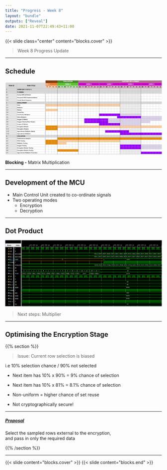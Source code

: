 ```yaml
---
title: "Progress - Week 8"
layout: "bundle"
outputs: ["Reveal"]
date: 2021-11-07T22:49:43+11:00
---
```


{{< slide class="center" content="blocks.cover" >}}

> Week 8 Progress Update

---

## Schedule

![](./gantt.jpg)

**Blocking -** Matrix Multiplication

---

## Development of the MCU

* Main Control Unit created to co-ordinate signals
* Two operating modes
  * Encryption
  * Decryption

---

## Dot Product

![](dotproduct.png)

> Next steps: Multiplier

---

## Optimising the Encryption Stage

{{% section %}}

> Issue: Current row selection is biased

i.e 10% selection chance / 90% not selected

* Next item has 10% x 90% = 9% chance of selection
* Next item has 10% x 81% = 8.1% chance of selection

* Non-uniform = higher chance of set reuse
* Not cryptographically secure!

---

##### <u>Proposal</u>

Select the sampled rows external to the encryption,  
and pass in only the required data

{{% /section %}}

---

{{< slide content="blocks.cover" >}}
{{< slide content="blocks.end" >}}
